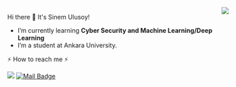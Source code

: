 <img align='right' src="https://github-readme-stats.vercel.app/api?username=ulusoyysinem">

Hi there 👋 It's Sinem Ulusoy!

- I’m currently learning **Cyber Security and Machine Learning/Deep Learning**
- I’m a student at Ankara University.

 ⚡ How to reach me ⚡

[![](https://img.shields.io/badge/linkedin-%230077B5.svg?&style=for-the-badge&logo=linkedin&logoColor=white)](https://www.linkedin.com/in/sinem-ulusoy-7a7567185/)
[![Mail Badge](https://img.shields.io/badge/ulusoyyssinem@gmail.com-c14438?style=for-the-badge&logo=Gmail&logoColor=white&link=mailto:ulusoyyssinem@gmail.com)](mailto:ulusoyyssinem@gmail.com)
